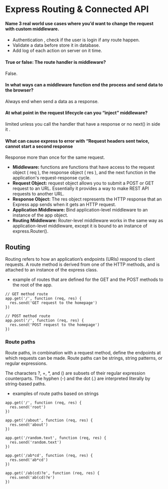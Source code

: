 # Express Routing & Connected API 

#### Name 3 real world use cases where you’d want to change the request with custom middleware.
- Authentication , check if the user is login if any route happen.
- Validate a data before store it in database.
- Add log of each action on server on it time.

#### True or false: The route handler is middleware?
False.

#### In what ways can a middleware function end the process and send data to the browser?
Always end when send a data as a response.

#### At what point in the request lifecycle can you “inject” middleware?
limited unless you call the handler that have a response or no next() in side it .

#### What can cause express to error with “Request headers sent twice, cannot start a second response
Response more than once for the same request.

- **Middleware:**  functions are functions that have access to the request object ( req ), the response object ( res ), and the next function in the application's request-response cycle.
- **Request Object:**  request object allows you to submit a POST or GET request to an URL. Essentially it provides a way to make REST API requests to another URL.
- **Response Object:** The res object represents the HTTP response that an Express app sends when it gets an HTTP request.
- **Application Middleware:** Bind application-level middleware to an instance of the app object.
- **Routing Middleware:** Router-level middleware works in the same way as application-level middleware, except it is bound to an instance of express.Router().

## Routing
Routing refers to how an application’s endpoints (URIs) respond to client requests.
A route method is derived from one of the HTTP methods, and is attached to an instance of the express class.

- example of routes that are defined for the GET and the POST methods to the root of the app.
```
// GET method route
app.get('/', function (req, res) {
  res.send('GET request to the homepage')
})

// POST method route
app.post('/', function (req, res) {
  res.send('POST request to the homepage')
})
```

### Route paths
Route paths, in combination with a request method, define the endpoints at which requests can be made. Route paths can be strings, string patterns, or regular expressions.

The characters ?, +, *, and () are subsets of their regular expression counterparts. The hyphen (-) and the dot (.) are interpreted literally by string-based paths.

- examples of route paths based on strings

```
app.get('/', function (req, res) {
  res.send('root')
})
```

```
app.get('/about', function (req, res) {
  res.send('about')
})
```

```
app.get('/random.text', function (req, res) {
  res.send('random.text')
})
```

```
app.get('/ab*cd', function (req, res) {
  res.send('ab*cd')
})
```

```
app.get('/ab(cd)?e', function (req, res) {
  res.send('ab(cd)?e')
})
```
